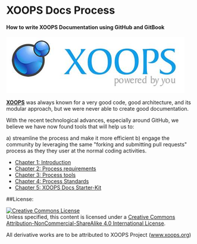 XOOPS Docs Process
============

#### How to write XOOPS Documentation using GitHub and GitBook

![logoXoops.jpg](../assets/logoXoops.jpg)

[**XOOPS**](http://xoops.org) was always known for a very good code, good architecture, and its modular approach, but we were never able to create good documentation.

With the recent technological advances, especially around GitHub, we believe we have now found tools that will help us to:

a) streamline the process and make it more efficient
b) engage the community by leveraging the same "forking and submitting pull requests" process as they they user at the normal coding activities.


* [Chapter 1: Introduction](book/ch1.md)
* [Chapter 2: Process requirements](book/ch2.md)
* [Chapter 3: Process tools](book/ch3.md)
* [Chapter 4: Process Standards](book/ch4.md)
* [Chapter 5: XOOPS Docs Starter-Kit](book/ch5.md)

##License:

<a rel="license" href="http://creativecommons.org/licenses/by-nc-sa/4.0/"><img alt="Creative Commons License" style="border-width:0" src="https://i.creativecommons.org/l/by-nc-sa/4.0/88x31.png" /></a><br />Unless specified, this content is licensed under a <a rel="license" href="http://creativecommons.org/licenses/by-nc-sa/4.0/">Creative Commons Attribution-NonCommercial-ShareAlike 4.0 International License</a>.

All derivative works are to be attributed to XOOPS Project (www.xoops.org)

